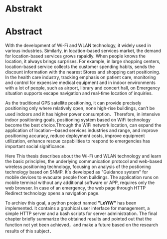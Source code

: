 # Abstrakt


# Abstract
With the development of Wi-Fi and WLAN technology, it widely used in various industries. Similarly, in location-based services market, the demand for location-based services grows rapaidly. When people knows the location, it always brings surprises. For example, in large shopping centers, location-based service collects the customer spending habits, sends the discount information with the nearest Stores and shopping cart positioning. In the health care industry, tracking emphasis on patient care, monitoring and control for expensive medical equipment and in indoor environments with a lot of people, such as airport, library and concert hall, on Emergency situation supports escape navigation and real-time location of inquiries.  

As the traditional GPS satellite positioning, it can provide precisely positioning only where relatively open, none high-rise buildings, can’t be used indoors and it has higher power consumption．Therefore, in intensive indoor positioning goals, positioning system
based on WiFi technology become the best choice.Through the WiFi network location, can expand the application of location—based services industries and range, and improve positioning accuracy, reduce deployment costs, improve equipment utilization, enhance rescue capabilities to respond to emergencies has important social significance.  

Here This thesis describes about the Wi-Fi und WLAN technology and learn the basic principles, the underlying communication protocol and web-based wireless positioning technology, focusing on analysis of the postioning technology based on SNMP. It´s developed as "Guidance system" for mobile devices to evacuate people from buildings. The application runs on mobile terminal without any additional software or APP, requires only the web browser. In case of an emergency, the web page through HTTP Redirect technology opens a navigation page.  

To archiev this goal, a python project named **"LoYiW"** has been implemented. It contains a graphical user interface for management, a simple HTTP server and a bash scripts for server administration. The final chapter briefly summarize the obtained results and pointed out that the function not yet been achieved，and make a future based on the research results of this subject．

